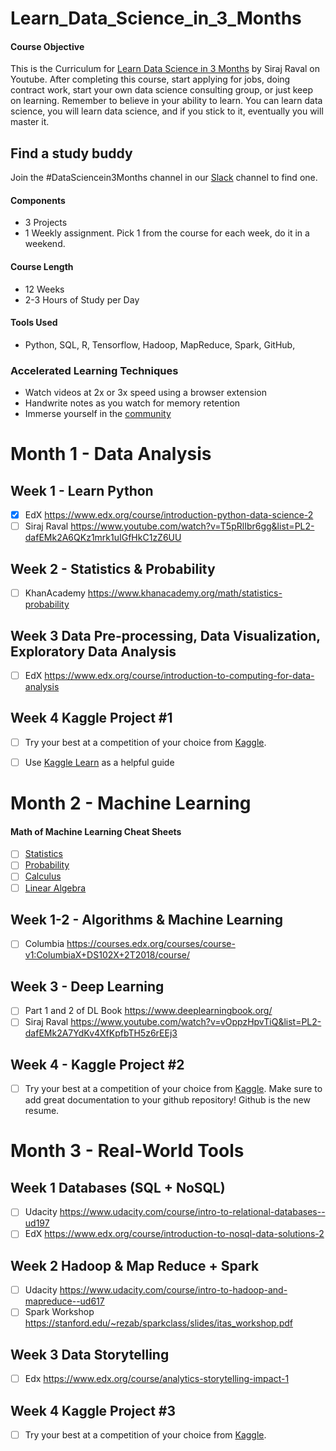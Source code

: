 # Learn_Data_Science_in_3_Months

#### Course Objective

This is the Curriculum for [Learn Data Science in 3 Months](https://youtu.be/9rDhY1P3YLA) by Siraj Raval on Youtube. After completing this course, start applying for jobs, doing contract work, start your own data science consulting group, or just keep on learning. Remember to believe in your ability to learn. You can learn data science, you will learn data science, and if you stick to it, eventually you will master it. 

## Find a study buddy
Join the #DataSciencein3Months channel in our [Slack](http://wizards.herokuapp.com) channel to find one. 

#### Components
- 3 Projects 
- 1 Weekly assignment. Pick 1 from the course for each week, do it in a weekend. 

#### Course Length
- 12 Weeks
- 2-3 Hours of Study per Day

#### Tools Used
- Python, SQL, R, Tensorflow, Hadoop, MapReduce, Spark, GitHub, 

### Accelerated Learning Techniques
- Watch videos at 2x or 3x speed using a browser extension
- Handwrite notes as you watch for memory retention
- Immerse yourself in the [community](https://medium.com/@exastax/top-20-data-science-blogs-and-websites-for-data-scientists-d88b7d99740)

# Month 1 - Data Analysis

## Week 1 - Learn Python
- [X] EdX https://www.edx.org/course/introduction-python-data-science-2
- [ ] Siraj Raval https://www.youtube.com/watch?v=T5pRlIbr6gg&list=PL2-dafEMk2A6QKz1mrk1uIGfHkC1zZ6UU 

## Week 2 - Statistics & Probability
- [ ] KhanAcademy https://www.khanacademy.org/math/statistics-probability

## Week 3 Data Pre-processing, Data Visualization, Exploratory Data Analysis
- [ ] EdX https://www.edx.org/course/introduction-to-computing-for-data-analysis

## Week 4 Kaggle Project #1
- [ ] Try your best at a competition of your choice from [Kaggle](https://www.kaggle.com/competitions).
- [ ] Use [Kaggle Learn](https://www.kaggle.com/learn/overview) as a helpful guide


# Month 2 - Machine Learning

#### Math of Machine Learning Cheat Sheets
- [ ] [Statistics](http://web.mit.edu/~csvoss/Public/usabo/stats_handout.pdf)
- [ ] [Probability](https://static1.squarespace.com/static/54bf3241e4b0f0d81bf7ff36/t/55e9494fe4b011aed10e48e5/1441352015658/probability_cheatsheet.pdf)
- [ ] [Calculus](http://tutorial.math.lamar.edu/pdf/Calculus_Cheat_Sheet_All.pdf)
- [ ] [Linear Algebra](https://www.souravsengupta.com/cds2016/lectures/Savov_Notes.pdf)

## Week 1-2 - Algorithms & Machine Learning
- [ ] Columbia https://courses.edx.org/courses/course-v1:ColumbiaX+DS102X+2T2018/course/

## Week 3 - Deep Learning
- [ ] Part 1 and 2 of DL Book https://www.deeplearningbook.org/ 
- [ ] Siraj Raval https://www.youtube.com/watch?v=vOppzHpvTiQ&list=PL2-dafEMk2A7YdKv4XfKpfbTH5z6rEEj3 

## Week 4 - Kaggle Project #2 
- [ ] Try your best at a competition of your choice from [Kaggle](https://www.kaggle.com/competitions). Make sure to add great documentation to your github repository! Github is the new resume. 

# Month 3 - Real-World Tools

## Week 1 Databases (SQL + NoSQL) 
- [ ] Udacity https://www.udacity.com/course/intro-to-relational-databases--ud197
- [ ] EdX https://www.edx.org/course/introduction-to-nosql-data-solutions-2

## Week 2 Hadoop & Map Reduce + Spark
- [ ] Udacity https://www.udacity.com/course/intro-to-hadoop-and-mapreduce--ud617
- [ ] Spark Workshop https://stanford.edu/~rezab/sparkclass/slides/itas_workshop.pdf 

## Week 3 Data Storytelling
- [ ] Edx https://www.edx.org/course/analytics-storytelling-impact-1

## Week 4 Kaggle Project #3
- [ ] Try your best at a competition of your choice from [Kaggle](https://www.kaggle.com/competitions).
